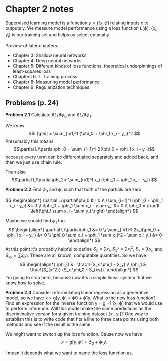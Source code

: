 # Chapter 2 notes

Supervised learning model is a function $y = f[x, \phi]$ relating inputs x to outputs y. We measure model performance using a loss function $L[\phi]$. $\{x_i , y_i\}$ is our training set and helps us select optimal $\phi$.

Preview of later chapters:

- Chapter 3: Shallow neural networks
- Chapter 4: Deep neural networks
- Chapter 5: Different kinds of loss functions, theoretical underpinnings of least-squares loss
- Chapters 6, 7: Training process
- Chapter 8: Measuring model performance
- Chapter 9: Regularization techniques

## Problems (p. 24)

**Problem 2.1** Calculate $\partial L/\partial \phi_0$ and $\partial L/\partial \phi_1$.

We know
$$L[\phi] = \sum_{i=1}^I (\phi_0 + \phi_1 x_i - y_i)^2.$$
Presumably this means
$$\partial L/\partial\phi_0 = \sum_{i=1}^I 2(\phi_0 + \phi_1 x_i - y_i)$$
because every term can be differentiated separately and added back, and then we just use chain rule.

Then also
$$\partial L/\partial\phi_1 = \sum_{i=1}^I x_i (\phi_0 + \phi_1 x_i - y_i).$$

**Problem 2.2** Find $\phi_0$ and $\phi_1$ such that both of the partials are zero.

$$
\begin{align*}
  \partial L/\partial\phi_0 &= 0 \\
  \sum_{i=1}^I (\phi_0 + \phi_1 x_i - y_i) &= 0 \\
  I\phi_0 + \phi_1 \sum x_i - \sum y_i &= 0 \\
  \phi_0 = \frac1I \left(\phi_1 \sum x_i - \sum y_i \right)
\end{align*}
$$

Maybe we should find $\phi_1$ too.
$$
\begin{align*}
  \partial L/\partial\phi_1 &= 0 \\
  \sum_{i=1}^I 2x_i(\phi_0 + \phi_1 x_i - y_i) &= 0 \\
  \phi_0 \sum x_i + \phi_1 \sum x_i^2 - \sum x_i y_i &= 0
\end{align*}
$$
At this point it's probably helpful to define ${S_x = \sum x_i}$, ${S_{x^2} = \sum x_i^2}$, ${S_y = \sum y_i}$, and ${S_{xy} = \sum x_i y_i}$. These are all known, computable quantities. So we have
$$
\begin{align*}
    \phi_0 &= \frac1I (S_x \phi_1 - S_y) \\
    \phi_1 &= \frac1{S_{x^2}} (S_x \phi_0 - S_{xy}).
\end{align*}
$$
I'm going to stop here, because now it's a simple linear system that we know how to solve.

**Problem 2.3** Consider reformulating linear regression as a generative model, so we have x = g[y, ϕ] = ϕ0 + ϕ1y. What is the new loss function? Find an expression for the inverse function y = g
−1 [x, ϕ] that we would use to perform inference. Will this model make the same predictions as the discriminative version for a given training dataset {xi, yi}? One way to establish this is to write code that fits a line to three data points using both methods and see if the result is the same.

We might want to switch up the loss function. Cause now we have
$$x = g[y, \phi] = \phi_0 + \phi_1 y.$$

I mean it depends what we want to name the loss function as.
